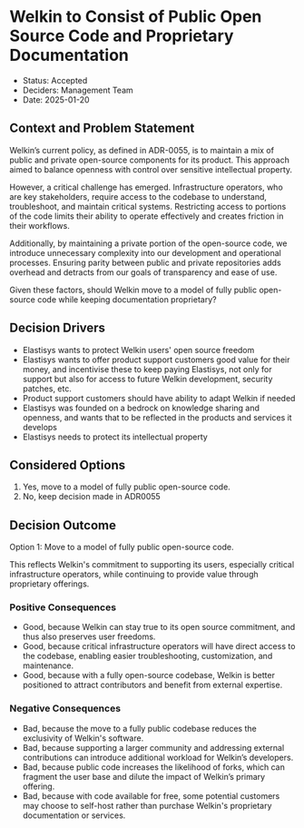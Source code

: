 # Welkin to Consist of Public Open Source Code and Proprietary Documentation

- Status: Accepted
- Deciders: Management Team
- Date: 2025-01-20

## Context and Problem Statement

Welkin’s current policy, as defined in ADR-0055, is to maintain a mix of public and private open-source components for its product. This approach aimed to balance openness with control over sensitive intellectual property.

However, a critical challenge has emerged. Infrastructure operators, who are key stakeholders, require access to the codebase to understand, troubleshoot, and maintain critical systems. Restricting access to portions of the code limits their ability to operate effectively and creates friction in their workflows.

Additionally, by maintaining a private portion of the open-source code, we introduce unnecessary complexity into our development and operational processes. Ensuring parity between public and private repositories adds overhead and detracts from our goals of transparency and ease of use.

Given these factors, should Welkin move to a model of fully public open-source code while keeping documentation proprietary?

## Decision Drivers

- Elastisys wants to protect Welkin users' open source freedom
- Elastisys wants to offer product support customers good value for their money, and incentivise these to keep paying Elastisys, not only for support but also for access to future Welkin development, security patches, etc.
- Product support customers should have ability to adapt Welkin if needed
- Elastisys was founded on a bedrock on knowledge sharing and openness, and wants that to be reflected in the products and services it develops
- Elastisys needs to protect its intellectual property

## Considered Options

1. Yes, move to a model of fully public open-source code.
1. No, keep decision made in ADR0055

## Decision Outcome

Option 1: Move to a model of fully public open-source code.

This reflects Welkin's commitment to supporting its users, especially critical infrastructure operators, while continuing to provide value through proprietary offerings.

### Positive Consequences

- Good, because Welkin can stay true to its open source commitment, and thus also preserves user freedoms.
- Good, because critical infrastructure operators will have direct access to the codebase, enabling easier troubleshooting, customization, and maintenance.
- Good, because with a fully open-source codebase, Welkin is better positioned to attract contributors and benefit from external expertise.

### Negative Consequences

- Bad, because the move to a fully public codebase reduces the exclusivity of Welkin's software.
- Bad, because supporting a larger community and addressing external contributions can introduce additional workload for Welkin’s developers.
- Bad, because public code increases the likelihood of forks, which can fragment the user base and dilute the impact of Welkin’s primary offering.
- Bad, because with code available for free, some potential customers may choose to self-host rather than purchase Welkin's proprietary documentation or services.
